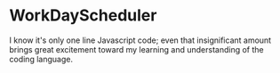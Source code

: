 # WorkDayScheduler
I know it's only one line Javascript code; even that insignificant amount brings great excitement toward my learning and understanding of the coding language.